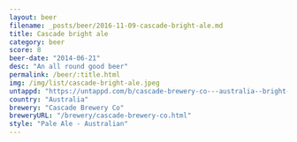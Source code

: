 ```yaml
---
layout: beer
filename: _posts/beer/2016-11-09-cascade-bright-ale.md
title: Cascade bright ale
category: beer
score: 8
beer-date: "2014-06-21"
desc: "An all round good beer"
permalink: /beer/:title.html
img: /img/list/cascade-bright-ale.jpeg
untappd: "https://untappd.com/b/cascade-brewery-co---australia--bright-ale/466884"
country: "Australia"
brewery: "Cascade Brewery Co"
breweryURL: "/brewery/cascade-brewery-co.html"
style: "Pale Ale - Australian"
---
```

